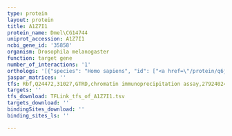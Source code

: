 ```yaml
---
type: protein
layout: protein
title: A1Z7I1
protein_name: Dmel\CG14744
uniprot_accession: A1Z7I1
ncbi_gene_id: '35858'
organism: Drosophila melanogaster
function: target gene
number_of_interactions: '1'
orthologs: '[{"species": "Homo sapiens", "id": ["<a href=\"/protein/q6j4k2\">Q6J4K2</a>"]}, {"species": "Mus musculus", "id": ["<a href=\"/protein/q925q3\">Q925Q3</a>"]}, {"species": "Rattus norvegicus", "id": ["<a href=\"/protein/q6axs0\">Q6AXS0</a>"]}, {"species": "Caenorhabditis elegans", "id": ["O16241", "O16242", "Q965R5"]}]'
jaspar_matrices: ''
tfs: Rbf,Q24472,31027,GTRD,chromatin immunoprecipitation assay,27924024%5Buid%5D,No
targets: ''
tfs_download: TFLink_tfs_of_A1Z7I1.tsv
targets_download: ''
bindingSites_download: ''
binding_sites_ls: ''

---
```

